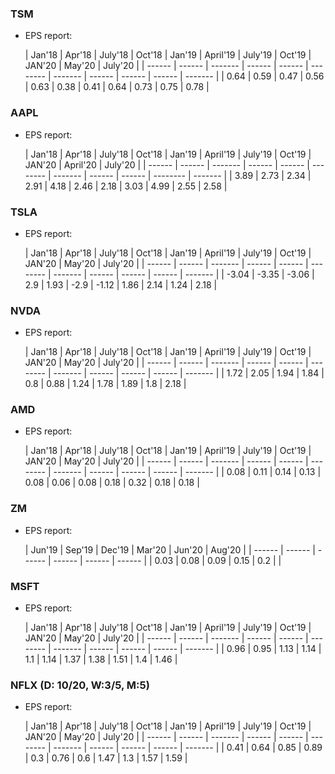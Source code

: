 ### TSM 

* EPS report: 

	| Jan'18 | Apr'18 | July'18 | Oct'18 | Jan'19 | April'19 | July'19 | Oct'19 | JAN'20 | May'20 | July'20 |
| ------ | ------ | ------- | ------ | ------ | -------- | ------- | ------ | ------ | ------ | ------- |
| 0.64   | 0.59   | 0.47    | 0.56   | 0.63   | 0.38     | 0.41    | 0.64   | 0.73   | 0.75   | 0.78    |

### AAPL 

* EPS report: 

	| Jan'18 | Apr'18 | July'18 | Oct'18 | Jan'19 | April'19 | July'19 | Oct'19 | JAN'20 | April'20 | July'20 |
| ------ | ------ | ------- | ------ | ------ | -------- | ------- | ------ | ------ | -------- | ------- |
| 3.89   | 2.73   | 2.34    | 2.91   | 4.18   | 2.46     | 2.18    | 3.03   | 4.99   | 2.55     | 2.58    |

### TSLA  

* EPS report: 

	| Jan'18 | Apr'18 | July'18 | Oct'18 | Jan'19 | April'19 | July'19 | Oct'19 | JAN'20 | May'20 | July'20 |
| ------ | ------ | ------- | ------ | ------ | -------- | ------- | ------ | ------ | ------ | ------- |
| -3.04  | -3.35  | -3.06   | 2.9    | 1.93   | -2.9     | -1.12   | 1.86   | 2.14   | 1.24   | 2.18    |

### NVDA 

* EPS report: 

	| Jan'18 | Apr'18 | July'18 | Oct'18 | Jan'19 | April'19 | July'19 | Oct'19 | JAN'20 | May'20 | July'20 |
| ------ | ------ | ------- | ------ | ------ | -------- | ------- | ------ | ------ | ------ | ------- |
| 1.72   | 2.05   | 1.94    | 1.84   | 0.8    | 0.88     | 1.24    | 1.78   | 1.89   | 1.8    | 2.18    |

### AMD 

* EPS report: 

	| Jan'18 | Apr'18 | July'18 | Oct'18 | Jan'19 | April'19 | July'19 | Oct'19 | JAN'20 | May'20 | July'20 |
| ------ | ------ | ------- | ------ | ------ | -------- | ------- | ------ | ------ | ------ | ------- |
| 0.08   | 0.11   | 0.14    | 0.13   | 0.08   | 0.06     | 0.08    | 0.18   | 0.32   | 0.18   | 0.18    |

### ZM

* EPS report: 

	| Jun'19 | Sep'19 | Dec'19 | Mar'20 | Jun'20 | Aug'20 |
| ------ | ------ | ------ | ------ | ------ | ------ |
| 0.03   | 0.08   | 0.09   | 0.15   | 0.2    |        |

### MSFT 

* EPS report: 

	| Jan'18 | Apr'18 | July'18 | Oct'18 | Jan'19 | April'19 | July'19 | Oct'19 | JAN'20 | May'20 | July'20 |
| ------ | ------ | ------- | ------ | ------ | -------- | ------- | ------ | ------ | ------ | ------- |
| 0.96   | 0.95   | 1.13    | 1.14   | 1.1    | 1.14     | 1.37    | 1.38   | 1.51   | 1.4    | 1.46    |

### NFLX (D: 10/20, W:3/5, M:5)

* EPS report: 

	| Jan'18 | Apr'18 | July'18 | Oct'18 | Jan'19 | April'19 | July'19 | Oct'19 | JAN'20 | May'20 | July'20 |
| ------ | ------ | ------- | ------ | ------ | -------- | ------- | ------ | ------ | ------ | ------- |
| 0.41   | 0.64   | 0.85    | 0.89   | 0.3    | 0.76     | 0.6     | 1.47   | 1.3    | 1.57   | 1.59    |